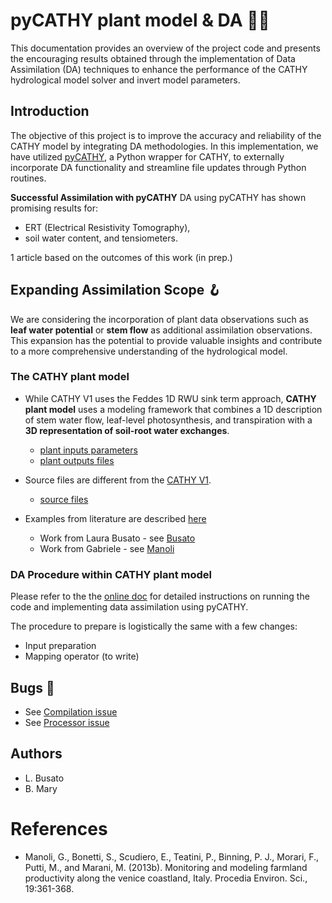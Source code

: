 # pyCATHY plant model & DA 🌱💧

This documentation provides an overview of the project code and presents the encouraging results obtained through the implementation of Data Assimilation (DA) techniques to enhance the performance of the CATHY hydrological model solver and invert model parameters.

## Introduction
The objective of this project is to improve the accuracy and reliability of the CATHY model by integrating DA methodologies. In this implementation, we have utilized [pyCATHY](https://github.com/BenjMy/pycathy_wrapper), a Python wrapper for CATHY, to externally incorporate DA functionality and streamline file updates through Python routines.

**Successful Assimilation with pyCATHY**
DA using pyCATHY has shown promising results for: 
- ERT (Electrical Resistivity Tomography),
- soil water content, and tensiometers.
  
1 article based on the outcomes of this work (in prep.)

## Expanding Assimilation Scope 🪝

We are considering the incorporation of plant data observations such as **leaf water potential** or **stem flow** as additional assimilation observations. This expansion has the potential to provide valuable insights and contribute to a more comprehensive understanding of the hydrological model.


### The CATHY plant model

- While CATHY V1 uses the Feddes 1D RWU sink term approach, **CATHY plant model** uses a modeling framework that combines a 1D description of stem water flow, leaf-level photosynthesis, and transpiration with a **3D representation of soil-root water exchanges**.
  - [plant inputs parameters](plant_inputs)
  - [plant outputs files](plant_outputs)

- Source files are different from the [CATHY V1](https://bitbucket.org/cathy1_0/cathy/src/master/). 
  - [source files](/src/)

- Examples from literature are described [here](/examples/README.md)
  - Work from Laura Busato - see [Busato](/examples/Busato/)
  - Work from Gabriele - see [Manoli](/examples/1_Gabriele_Piante_NON_modificato/)

### DA Procedure within CATHY plant model

Please refer to the the [online doc](https://benjmy.github.io/pycathy_wrapper/) for detailed instructions on running the code and implementing data assimilation using pyCATHY.

The procedure to prepare is logistically the same with a few changes:
- Input preparation 
- Mapping operator (to write)

## Bugs 🐛

- See [Compilation issue](https://github.com/BenjMy/pyCATHY_plant/issues/1#issue-1782683943)
- See [Processor issue]()

## Authors 

- L. Busato
- B. Mary


# References

- Manoli, G., Bonetti, S., Scudiero, E., Teatini, P., Binning, P. J., Morari, F., Putti, M., and Marani, M. (2013b). Monitoring and modeling farmland productivity along the venice coastland, Italy. Procedia Environ. Sci., 19:361-368.








